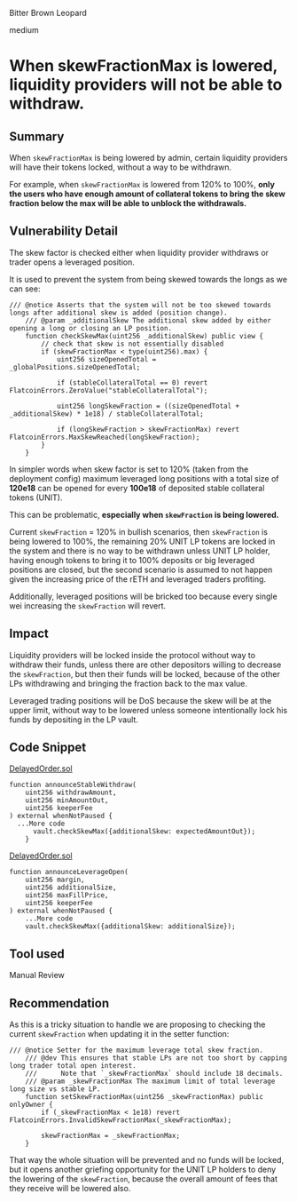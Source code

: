 Bitter Brown Leopard

medium

# When skewFractionMax is lowered, liquidity providers will not be able to withdraw.

## Summary

When `skewFractionMax` is being lowered by admin, certain liquidity providers will have their tokens locked, without a way to be withdrawn.

For example, when `skewFractionMax` is lowered from 120% to 100%, **only the users who have enough amount of collateral tokens to bring the skew fraction below the max will be able to unblock the withdrawals.**

## Vulnerability Detail

The skew factor is checked either when liquidity provider withdraws or trader opens a leveraged position. 

It is used to prevent the system from being skewed towards the longs as we can see:

```solidity
/// @notice Asserts that the system will not be too skewed towards longs after additional skew is added (position change).
    /// @param _additionalSkew The additional skew added by either opening a long or closing an LP position.
    function checkSkewMax(uint256 _additionalSkew) public view {
        // check that skew is not essentially disabled
        if (skewFractionMax < type(uint256).max) {
            uint256 sizeOpenedTotal = _globalPositions.sizeOpenedTotal;

            if (stableCollateralTotal == 0) revert FlatcoinErrors.ZeroValue("stableCollateralTotal");

            uint256 longSkewFraction = ((sizeOpenedTotal + _additionalSkew) * 1e18) / stableCollateralTotal;

            if (longSkewFraction > skewFractionMax) revert FlatcoinErrors.MaxSkewReached(longSkewFraction);
        }
    } 
```

In simpler words when skew factor is set to 120% (taken from the deployment config) maximum leveraged long positions with a total size of **120e18** can be opened for every **100e18** of deposited stable collateral tokens (UNIT).

This can be problematic, **especially when `skewFraction` is being lowered.**

Current `skewFraction` = 120% in bullish scenarios, then `skewFraction` is being lowered to 100%, the remaining 20% UNIT LP tokens are locked in the system and there is no way to be withdrawn unless UNIT LP holder, having enough tokens to bring it to 100% deposits or big leveraged positions are closed, but the second scenario is assumed to not happen given the increasing price of the rETH and leveraged traders profiting.

Additionally, leveraged positions will be bricked too because every single wei increasing the `skewFraction` will revert.

## Impact

Liquidity providers will be locked inside the protocol without way to withdraw their funds, unless there are other depositors willing to decrease the `skewFraction`, but then their funds will be locked, because of the other LPs withdrawing and bringing the fraction back to the max value.

Leveraged trading positions will be DoS because the skew will be at the upper limit, without way to be lowered unless someone intentionally lock his funds by depositing in the LP vault. 

## Code Snippet

[DelayedOrder.sol](https://github.com/sherlock-audit/2023-12-flatmoney/blob/bba4f077a64f43fbd565f8983388d0e985cb85db/flatcoin-v1/src/DelayedOrder.sol#L132)

```solidity
function announceStableWithdraw(
    uint256 withdrawAmount,
    uint256 minAmountOut,
    uint256 keeperFee
) external whenNotPaused {
  ...More code
      vault.checkSkewMax({additionalSkew: expectedAmountOut});
    }
```

[DelayedOrder.sol](https://github.com/sherlock-audit/2023-12-flatmoney/blob/bba4f077a64f43fbd565f8983388d0e985cb85db/flatcoin-v1/src/DelayedOrder.sol#L160-L170)

```solidity
function announceLeverageOpen(
    uint256 margin,
    uint256 additionalSize,
    uint256 maxFillPrice,
    uint256 keeperFee
) external whenNotPaused {
	...More code
    vault.checkSkewMax({additionalSkew: additionalSize});
```

## Tool used

Manual Review

## Recommendation

As this is a tricky situation to handle we are proposing to checking the current `skewFraction` when updating it in the setter function:

```solidity
/// @notice Setter for the maximum leverage total skew fraction.
    /// @dev This ensures that stable LPs are not too short by capping long trader total open interest.
    ///      Note that `_skewFractionMax` should include 18 decimals.
    /// @param _skewFractionMax The maximum limit of total leverage long size vs stable LP.
    function setSkewFractionMax(uint256 _skewFractionMax) public onlyOwner {
        if (_skewFractionMax < 1e18) revert FlatcoinErrors.InvalidSkewFractionMax(_skewFractionMax);

        skewFractionMax = _skewFractionMax;
    }
```

That way the whole situation will be prevented and no funds will be locked, but it opens another griefing opportunity for the UNIT LP holders to deny the lowering of the `skewFraction`, because the overall amount of fees that they receive will be lowered also.
